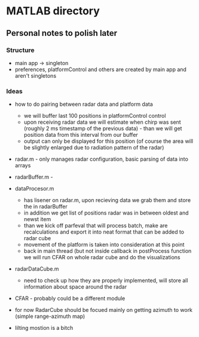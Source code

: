 # MATLAB directory


## Personal notes to polish later

### Structure
* main app -> singleton
* preferences, platformControl and others are created by main app and aren't singletons


### Ideas
* how to do pairing between radar data and platform data
	* we will buffer last 100 positions in platformControl control
	* upon receiving radar data we will estimate when chirp was sent (roughly 2 ms timestamp of the previous data) - than we will get position data from this interval from our buffer
	* output can only be displayed for this position (of course the area will be slightly enlarged due to radiation pattern of the radar)




* radar.m - only manages radar configuration, basic parsing of data into arrays
* radarBuffer.m -
* dataProcesor.m
	* has lisener on radar.m, upon recieving data we grab them and store the in radarBuffer
	* in addition we get list of positions radar was in between oldest and newst item
	* than we kick off parfeval that will process batch, make are recalculations and export it into neat format that can be added to radar cube
	* movement of the platform is taken into consideration at this point
	* back in main thread (but not inside callback in postProcess function we will run CFAR on whole radar cube and do the visualizations
* radarDataCube.m
	* need to check up how they are properly implemented, will store all information about space around the radar


* CFAR - probably could be a different module
* for now RadarCube should be focued mainly on getting azimuth to work (simple range-azimuth map)
* lilting mostion is a bitch


